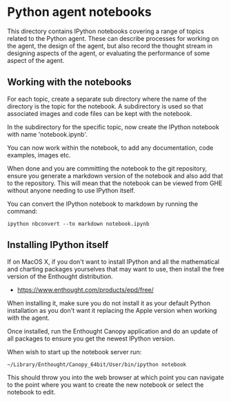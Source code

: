 # Python agent notebooks #

This directory contains IPython notebooks covering a range of topics
related to the Python agent. These can describe processes for working on
the agent, the design of the agent, but also record the thought stream in
designing aspects of the agent, or evaluating the performance of some
aspect of the agent.

## Working with the notebooks ##

For each topic, create a separate sub directory where the name of the
directory is the topic for the notebook. A subdirectory is used so that
associated images and code files can be kept with the notebook.

In the subdirectory for the specific topic, now create the IPython notebook
with name 'notebook.ipynb'.

You can now work within the notebook, to add any documentation, code
examples, images etc.

When done and you are committing the notebook to the git repository, ensure
you generate a markdown version of the notebook and also add that to the
repository. This will mean that the notebook can be viewed from GHE without
anyone needing to use IPython itself.

You can convert the IPython notebook to markdown by running the command:

```
ipython nbconvert --to markdown notebook.ipynb
```

## Installing IPython itself ##

If on MacOS X, if you don't want to install IPython and all the
mathematical and charting packages yourselves that may want to use, then
install the free version of the Enthought distribution.

* https://www.enthought.com/products/epd/free/

When installing it, make sure you do not install it as your default Python
installation as you don't want it replacing the Apple version when working
with the agent.

Once installed, run the Enthought Canopy application and do an update of all
packages to ensure you get the newest IPython version.

When wish to start up the notebook server run:

```
~/Library/Enthought/Canopy_64bit/User/bin/ipython notebook
```

This should throw you into the web browser at which point you can navigate
to the point where you want to create the new notebook or select the
notebook to edit.

